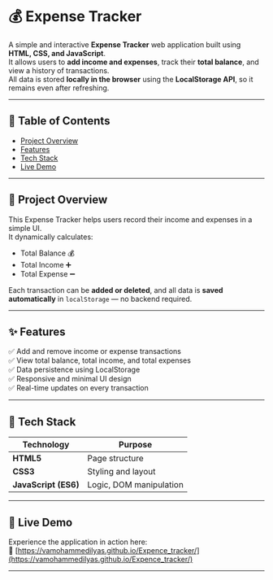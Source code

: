# 💰 Expense Tracker

A simple and interactive **Expense Tracker** web application built using **HTML, CSS, and JavaScript**.  
It allows users to **add income and expenses**, track their **total balance**, and view a history of transactions.  
All data is stored **locally in the browser** using the **LocalStorage API**, so it remains even after refreshing.

---

## 📜 Table of Contents
- [Project Overview](#project-overview)
- [Features](#features)
- [Tech Stack](#tech-stack)
- [Live Demo](#live-demo)

---

## 🧾 Project Overview
This Expense Tracker helps users record their income and expenses in a simple UI.  
It dynamically calculates:
- Total Balance 💰  
- Total Income ➕  
- Total Expense ➖  

Each transaction can be **added or deleted**, and all data is **saved automatically** in `localStorage` — no backend required.

---

## ✨ Features
✅ Add and remove income or expense transactions  
✅ View total balance, total income, and total expenses  
✅ Data persistence using LocalStorage  
✅ Responsive and minimal UI design  
✅ Real-time updates on every transaction  

---

## 🧠 Tech Stack
| Technology | Purpose |
|-------------|----------|
| **HTML5** | Page structure |
| **CSS3** | Styling and layout |
| **JavaScript (ES6)** | Logic, DOM manipulation |

---

## 🚀 Live Demo
Experience the application in action here:  
🔗 [https://vamohammedilyas.github.io/Expence_tracker/](https://vamohammedilyas.github.io/Expence_tracker/)

---
